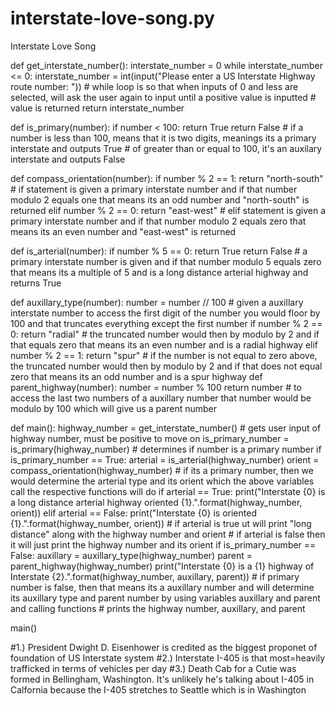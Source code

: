 # interstate-love-song.py
Interstate Love Song

def get_interstate_number():
    interstate_number = 0
    while interstate_number <= 0:
        interstate_number = int(input("Please enter a US Interstate Highway route number: "))
    # while loop is so that when inputs of 0 and less are selected, will ask the user again to input until a positive value is inputted
    # value is returned
    return interstate_number

def is_primary(number):
    if number < 100:
        return True
    return False
    # if a number is less than 100, means that it is two digits, meanings its a primary interstate and outputs True
    # of greater than or equal to 100, it's an auxilary interstate and outputs False
    
def compass_orientation(number):
    if number % 2 == 1:
        return "north-south"
    # if statement is given a primary interstate number and if that number modulo 2 equals one that means its an odd number and "north-south" is returned
    elif number % 2 == 0:
        return "east-west"
    # elif statement is given a primary interstate number and if that number modulo 2 equals zero that means its an even number and "east-west" is returned

def is_arterial(number):
    if number % 5 == 0:
        return True
    return False
    # a primary interstate number is given and if that number modulo 5 equals zero that means its a multiple of 5 and is a long distance arterial highway and returns True

def auxillary_type(number):
    number = number // 100
    # given a auxillary interstate number to access the first digit of the number you would floor by 100 and that truncates everything except the first number
    if number % 2 == 0:
        return "radial"
    # the truncated number would then by modulo by 2 and if that equals zero that means its an even number and is a radial highway
    elif number % 2 == 1:
        return "spur"
    # if the number is not equal to zero above, the truncated number would then by modulo by 2 and if that does not equal zero that means its an odd number and is a spur highway
def parent_highway(number):
    number = number % 100
    return number
    # to access the last two numbers of a auxillary number that number would be modulo by 100 which will give us a parent number

def main():
    highway_number = get_interstate_number()
    # gets user input of highway number, must be positive to move on
    is_primary_number = is_primary(highway_number)
    # determines if number is a primary number
    if is_primary_number == True:
        arterial = is_arterial(highway_number)
        orient = compass_orientation(highway_number)
    # if its a primary number, then we would determine the arterial type and its orient which the above variables call the respective functions will do
        if arterial == True:
            print("Interstate {0} is a long distance arterial highway oriented {1}.".format(highway_number, orient))
        elif arterial == False:
            print("Interstate {0} is oriented {1}.".format(highway_number, orient))
        # if arterial is true ut will print "long distance" along with the highway number and orient
        # if arterial is false then it will just print the highway number and its orient
    if is_primary_number == False:
        auxillary = auxillary_type(highway_number)
        parent = parent_highway(highway_number)
        print("Interstate {0} is a {1} highway of Interstate {2}.".format(highway_number, auxillary, parent))
        # if primary number is false, then that means its a auxillary number and will determine its auxillary type and parent number by using variables auxillary and parent and calling functions
        # prints the highway number, auxillary, and parent
        



main()


#1.) President Dwight D. Eisenhower is credited as the biggest proponet of foundation of US Interstate system
#2.) Interstate I-405 is that most=heavily trafficked in terms of vehicles per day
#3.) Death Cab for a Cutie was formed in Bellingham, Washington. It's unlikely he's talking about I-405 in Calfornia because the I-405 stretches to Seattle which is in Washington
